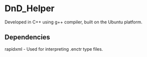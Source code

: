 # DnD_Helper

Developed in C++ using g++ compiler, built on the Ubuntu platform.

## Dependencies

rapidxml - Used for interpreting .enctr type files.
